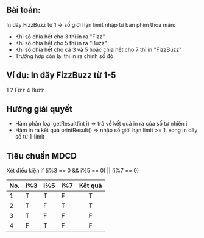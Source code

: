 ## Bài toán:

In dãy FizzBuzz từ 1 -> số giới hạn limit nhập từ bàn phím thỏa mãn:
- Khi số chia hết cho 3 thì in ra "Fizz"
- Khi số chia hết cho 5 thì in ra "Buzz"
- Khi số chia hết cho cả 3 và 5 hoặc chia hết cho 7 thì in "FizzBuzz"
- Trường hợp còn lại thì in ra chính số đó

## Ví dụ: In dãy FizzBuzz từ 1-5<br>
1 2 Fizz 4 Buzz

## Hướng giải quyết
- Hàm phân loại getResult(int i) => trả về kết quả in ra của số tự nhiên i
- Hàm in ra kết quả printResult() => nhập số giới hạn limit >= 1, xong in dãy số từ 1-limit

## Tiêu chuẩn MDCD
Xét điều kiện if (i%3 == 0 && i%5 == 0) || (i%7 == 0)


|No.|  i%3 |  i%5 |  i%7 | Kết quả
|---|------|------|------|:-------:
| 1 |   T  |   T  |   F  |    T
| 2 |   T  |   F  |   T  |    T
| 3 |   T  |   F  |   F  |    F
| 4 |   F  |   T  |   F  |    F
